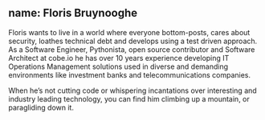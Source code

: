name: Floris Bruynooghe
---
Floris wants to live in a world where everyone bottom-posts, cares
about security, loathes technical debt and develops using a test
driven approach.  As a Software Engineer, Pythonista, open source
contributor and Software Architect at cobe.io he has over 10 years
experience developing IT Operations Management solutions used in
diverse and demanding environments like investment banks and
telecommunications companies.

When he’s not cutting code or whispering incantations over interesting
and industry leading technology, you can find him climbing up a
mountain, or paragliding down it.